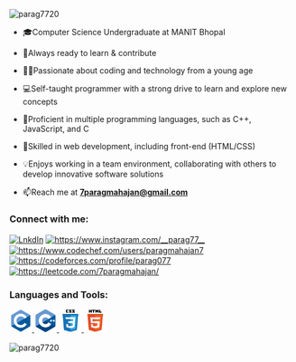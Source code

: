 <!-- <img src=""> -->



<p align="left"> <img src="https://komarev.com/ghpvc/?username=parag7720&label=Profile%20views&color=0e75b6&style=flat" alt="parag7720" /> </p>

- 🎓Computer Science Undergraduate at MANIT Bhopal

- 🌱Always ready to learn & contribute
- 🧑‍💻Passionate about coding and technology from a young age
- 💻Self-taught programmer with a strong drive to learn and explore new concepts
- 🤹Proficient in multiple programming languages, such as C++, JavaScript, and C
- 🎢Skilled in web development, including front-end (HTML/CSS)
- 💡Enjoys working in a team environment, collaborating with others to develop innovative software solutions
- 📫Reach me at **7paragmahajan@gmail.com**

<h3 align="left">Connect with me:</h3>
<p align="left">
<a href="https://www.linkedin.com/in/parag-mahajan-b05991223/" target="blank"><img align="center" src="https://raw.githubusercontent.com/rahuldkjain/github-profile-readme-generator/master/src/images/icons/Social/linked-in-alt.svg" alt="LnkdIn" height="30" width="40" /></a>
<a href="https://www.instagram.com/__parag77__" target="blank"><img align="center" src="https://raw.githubusercontent.com/rahuldkjain/github-profile-readme-generator/master/src/images/icons/Social/instagram.svg" alt="https://www.instagram.com/__parag77__" height="30" width="40" /></a>
<a href="https://www.codechef.com/users/paragmahajan7" target="blank"><img align="center" src="https://cdn.jsdelivr.net/npm/simple-icons@3.1.0/icons/codechef.svg" alt="https://www.codechef.com/users/paragmahajan7" height="30" width="40" /></a>
<a href="https://codeforces.com/profile/parag077" target="blank"><img align="center" src="https://raw.githubusercontent.com/rahuldkjain/github-profile-readme-generator/master/src/images/icons/Social/codeforces.svg" alt="https://codeforces.com/profile/parag077" height="30" width="40" /></a>
<a href="https://leetcode.com/7paragmahajan/" target="blank"><img align="center" src="https://raw.githubusercontent.com/rahuldkjain/github-profile-readme-generator/master/src/images/icons/Social/leet-code.svg" alt="https://leetcode.com/7paragmahajan/" height="30" width="40" /></a>
</p>

<h3 align="left">Languages and Tools:</h3>
<p align="left"> <a href="https://www.cprogramming.com/" target="_blank" rel="noreferrer"> <img src="https://raw.githubusercontent.com/devicons/devicon/master/icons/c/c-original.svg" alt="c" width="40" height="40"/> </a> <a href="https://www.w3schools.com/cpp/" target="_blank" rel="noreferrer"> <img src="https://raw.githubusercontent.com/devicons/devicon/master/icons/cplusplus/cplusplus-original.svg" alt="cplusplus" width="40" height="40"/> </a> <a href="https://www.w3schools.com/css/" target="_blank" rel="noreferrer"> <img src="https://raw.githubusercontent.com/devicons/devicon/master/icons/css3/css3-original-wordmark.svg" alt="css3" width="40" height="40"/> </a> <a href="https://www.w3.org/html/" target="_blank" rel="noreferrer"> <img src="https://raw.githubusercontent.com/devicons/devicon/master/icons/html5/html5-original-wordmark.svg" alt="html5" width="40" height="40"/> </a> </p>

<p><img align="center" src="https://github-readme-stats.vercel.app/api/top-langs?username=parag7720&show_icons=true&locale=en&layout=compact" alt="parag7720" /></p>
